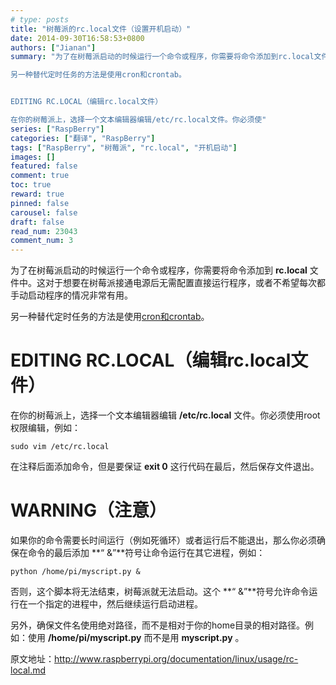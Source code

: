```yaml
---
# type: posts 
title: "树莓派的rc.local文件（设置开机启动）"
date: 2014-09-30T16:58:53+0800
authors: ["Jianan"]
summary: "为了在树莓派启动的时候运行一个命令或程序，你需要将命令添加到rc.local文件中。这对于想要在树莓派接通电源后无需配置直接运行程序，或者不希望每次都手动启动程序的情况非常有用。

另一种替代定时任务的方法是使用cron和crontab。


EDITING RC.LOCAL（编辑rc.local文件）

在你的树莓派上，选择一个文本编辑器编辑/etc/rc.local文件。你必须使"
series: ["RaspBerry"]
categories: ["翻译", "RaspBerry"]
tags: ["RaspBerry", "树莓派", "rc.local", "开机启动"]
images: []
featured: false
comment: true
toc: true
reward: true
pinned: false
carousel: false
draft: false
read_num: 23043
comment_num: 3
---
```


  

为了在树莓派启动的时候运行一个命令或程序，你需要将命令添加到 **rc.local**
文件中。这对于想要在树莓派接通电源后无需配置直接运行程序，或者不希望每次都手动启动程序的情况非常有用。

  
另一种替代定时任务的方法是使用[cron和crontab](http://blog.csdn.net/qinxiandiqi/article/details/39475209)。

  

# EDITING RC.LOCAL（编辑rc.local文件）

  
在你的树莓派上，选择一个文本编辑器编辑 **/etc/rc.local** 文件。你必须使用root权限编辑，例如：

    
    
    sudo vim /etc/rc.local

  
在注释后面添加命令，但是要保证 **exit 0** 这行代码在最后，然后保存文件退出。

  

# WARNING（注意）

  
如果你的命令需要长时间运行（例如死循环）或者运行后不能退出，那么你必须确保在命令的最后添加 **“ &”**符号让命令运行在其它进程，例如：

    
    
    python /home/pi/myscript.py &

  
否则，这个脚本将无法结束，树莓派就无法启动。这个 **“ &”**符号允许命令运行在一个指定的进程中，然后继续运行启动进程。

  
另外，确保文件名使用绝对路径，而不是相对于你的home目录的相对路径。例如：使用 **/home/pi/myscript.py** 而不是用
**myscript.py** 。

  

  
原文地址：<http://www.raspberrypi.org/documentation/linux/usage/rc-local.md>

[  
](http://www.raspberrypi.org/documentation/linux/usage/rc-local.md)

